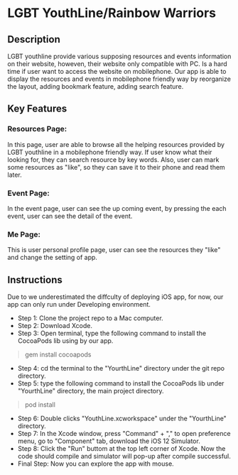 # LGBT YouthLine/Rainbow Warriors

## Description 
LGBT youthline provide various supposing resources and events information on their website, howeven, their website only compatible with PC. Is a hard time if user want to access the website on mobilephone. Our app is able to display the resources and events in mobilephone friendly way by reorganize the layout, adding bookmark feature, adding search feature.

## Key Features
### Resources Page:
In this page, user are able to browse all the helping resources provided by LGBT youthline in a mobilephone friendly way. If user know what their looking for, they can search resource by key words. Also, user can mark some resources as "like", so they can save it to their phone and read them later.

### Event Page:
In the event page, user can see the up coming event, by pressing the each event, user can see the detail of the event.

### Me Page:
This is user personal profile page, user can see the resources they "like" and change the setting of app.

## Instructions
 
Due to we underestimated the diffculty of deploying iOS app, for now, our app can only run under Developing environment.
* Step 1: Clone the project repo to a Mac computer.
* Step 2: Download Xcode.
* Step 3: Open terminal, type the following command to install the CocoaPods lib using by our app.
> gem install cocoapods
* Step 4: cd the terminal to the "YourthLine" directory under the git repo directory.
* Step 5: type the following command to install the CocoaPods lib under "YourthLine" directory, the main project directory.
> pod install
* Step 6: Double clicks "YouthLine.xcworkspace" under the "YourthLine" directory.
* Step 7: In the Xcode window, press "Command" + "," to open preference menu, go to "Component" tab, download the iOS 12 Simulator.
* Step 8: Click the "Run" buttom at the top left corner of Xcode. Now the code should compile and simulator will pop-up after compile successful.
* Final Step: Now you can explore the app with mouse.
